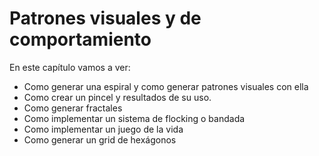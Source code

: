 # Patrones visuales y de comportamiento

En este capítulo vamos a ver:
- Como generar una espiral y como generar patrones visuales con ella
- Como crear un pincel y resultados de su uso.
- Como generar fractales
- Como implementar un sistema de flocking o bandada
- Como implementar un juego de la vida
- Como generar un grid de hexágonos
